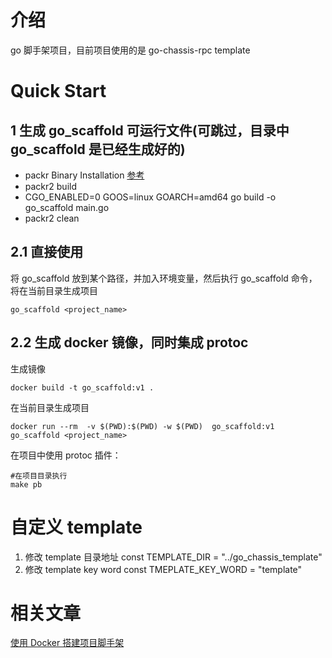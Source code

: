 # 介绍
go 脚手架项目，目前项目使用的是 go-chassis-rpc template

# Quick Start 
##  1 生成 go_scaffold 可运行文件(可跳过，目录中 go_scaffold 是已经生成好的)
   - packr Binary Installation [参考](https://github.com/gobuffalo/packr)
   - packr2 build
   - CGO_ENABLED=0  GOOS=linux  GOARCH=amd64  go build -o go_scaffold main.go
   - packr2 clean
## 2.1 直接使用

将 go_scaffold 放到某个路径，并加入环境变量，然后执行 go_scaffold 命令，将在当前目录生成项目
```
go_scaffold <project_name>
```
## 2.2 生成 docker 镜像，同时集成 protoc 

生成镜像

`docker build -t go_scaffold:v1 .`

在当前目录生成项目 

```docker run --rm  -v $(PWD):$(PWD) -w $(PWD)  go_scaffold:v1  go_scaffold <project_name>```

在项目中使用 protoc 插件：
```
#在项目目录执行 
make pb
 ```
# 自定义 template
1. 修改 template 目录地址
const TEMPLATE_DIR = "../go_chassis_template"
2. 修改 template key word
const TMEPLATE_KEY_WORD = "template"

# 相关文章
[使用 Docker 搭建项目脚手架](https://zhuanlan.zhihu.com/p/558318498)


